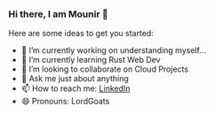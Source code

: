 ### Hi there, I am Mounir 👋

Here are some ideas to get you started:

- 🔭 I’m currently working on understanding myself...
- 🌱 I’m currently learning Rust Web Dev
- 👯 I’m looking to collaborate on Cloud Projects
- 💬 Ask me just about anything 
- 📫 How to reach me: [LinkedIn](https://www.linkedin.com/in/mounir-missaoui/)
- 😄 Pronouns: LordGoats

<!--
**BlastillROID/BlastillROID** is a ✨ _special_ ✨ repository because its `README.md` (this file) appears on your GitHub profile.
-->
